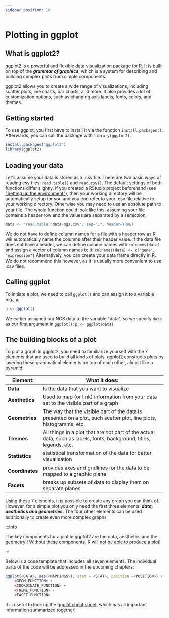 ```yaml
---
sidebar_position: 10
---
```

# Plotting in ggplot

## What is ggplot2?
ggplot2 is a powerful and flexible data visualization package for R. It is built on top of the ***grammar of graphics***, which is a system for describing and building complex plots from simple components.

ggplot2 allows you to create a wide range of visualizations, including scatter plots, line charts, bar charts, and more. It also provides a lot of customization options, such as changing axis labels, fonts, colors, and themes.

## Getting started


To use ggplot, you first have to install it via the function `install.packages()`.
Afterwards, you can call the package with `library(ggplot2)`.
```r
install.packages("ggplot2")
library(ggplot2)
```

## Loading your data

Let's assume your data is stored as a .csv file.
There are two basic ways of reading csv files: `read.table()` and `read.csv()`.
The default settings of both functions differ slightly.
If you created a RStudio project beforehand (see ["Setting up the environment"](environment.md)), then your working directory will be automatically setup for you and you can refer to your .csv file relative to your working directory.
Otherwise you may need to use an absolute path to your file.
The whole function could look like this, assuming your file contains a header row and the values are separated by a semicolon:
```r
data <- "read.table("data/ngs.csv", sep=";", header=TRUE)
```
We do not have to define column names for a file with a header row as R will automatically name the columns after their header value.
If the data file does not have a header, we can define column names with `colnames(data)` and assign a vector of column names to it:
`colnames(data) <- c("gene", "expression")`
Alternatively, you can create your data frame directly in R.
We do not recommend this however, as it is usually more convenient to use .csv files.

## Calling ggplot
To initiate a plot, we need to call `ggplot()` and can assign it to a variable e.g., `p`.
```r
p <- ggplot()
```
We earlier assigned our NGS data to the variable "data", so we specify `data` as our first argument in `ggplot()`:
`p <- ggplot(data)`



## The building blocks of a plot 

To plot a graph in ggplot2, you need to familiarize yourself with the 7 elements that are used to build all kinds of plots. ggplot2 constructs plots by layering these grammatical elements on top of each other, almost like a pyramid:

| Element:     | What it does:     | 
|--------------|-----------|
| **Data**      | Is the data that you want to visualize     | 
| **Aesthetics**   | Used to map (or link) information from your data set to the visible part of a graph  | 
|  **Geometries**  |  The way that the visible part of the data is presented on a plot, such scatter plot, line plots, histogramms,  etc.  | 
| **Themes**       |  All things in a plot that are not part of the actual data, such as labels, fonts, background, titles, legends, etc. | 
|  **Statistics**  |  statistical transformation of the data for better visualisation  | 
|  **Coordinates** |  provides axes and gridlines for the data to be mapped to a graphic plane  | 
|  **Facets**      |   breaks up subsets of data to display them on separate planes | 

Using these 7 elements, it is possible to create any graph you can think of. However, for a simple plot you only need the first three elements: ***data, aesthetics and geometries***. The four other elements can be used additionally to create even more complex graphs

:::info

The key components for a plot in ggplot2 are the data, aesthetics and the geometry!! Without these components, R will not be able to produce a plot!

:::

Below is a code template that includes all seven elements. The individual parts of the code will be addressed in the upcoming chapters:

```r
ggplot(<DATA>, aes(<MAPPINGS>), stat = <STAT>, position =<POSITION>) + 
    <GEOM_FUNCTION> +
    <COORDINATE_FUNCTION> +
    <THEME_FUNCTION> +
    <FACET_FUNCTION>
```

It is useful to look up the [ggplot cheat sheet](https://www.maths.usyd.edu.au/u/UG/SM/STAT3022/r/current/Misc/data-visualization-2.1.pdf), which has all important information summarized together!



